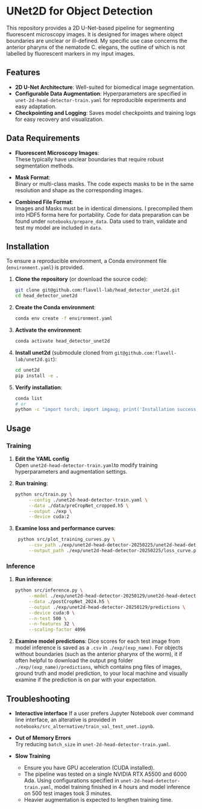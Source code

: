# UNet2D for Object Detection

This repository provides a 2D U-Net-based pipeline for segmenting fluorescent microscopy images. It is designed for images where object boundaries are unclear or ill-defined. My specific use case concerns the anterior pharynx of the nematode C. elegans, the outline of which is not labelled by fluorescent markers in my input images.


## Features
- **2D U-Net Architecture**: Well-suited for biomedical image segmentation.
- **Configurable Data Augmentation**: Hyperparameters are specified in `unet-2d-head-detector-train.yaml` for reproducible experiments and easy adaptation.
- **Checkpointing and Logging**: Saves model checkpoints and training logs for easy recovery and visualization.


## Data Requirements

- **Fluorescent Microscopy Images**:  
  These typically have unclear boundaries that require robust segmentation methods.

- **Mask Format**:  
  Binary or multi-class masks. The code expects masks to be in the same resolution and shape as the corresponding images.

- **Combined File Format**:  
  Images and Masks must be in identical dimensions. I precompiled them into HDF5 forma here for portability. Code for data preparation can be found under `notebooks/prepare_data`. Data used to train, validate and test my model are included in `data`.


## Installation

To ensure a reproducible environment, a Conda environment file (`environment.yaml`) is provided.

1. **Clone the repository** (or download the source code):
   ```bash
   git clone git@github.com:flavell-lab/head_detector_unet2d.git
   cd head_detector_unet2d
   ```

2. **Create the Conda environment**:
   ```bash
   conda env create -f environment.yaml
   ```

3. **Activate the environment**:
   ```bash
   conda activate head_detector_unet2d
   ```

4. **Install unet2d** (submodule cloned from `git@github.com:flavell-lab/unet2d.git`):
   ```bash
   cd unet2d
   pip install -e .
   ```

5. **Verify installation**:
   ```bash
   conda list
   # or
   python -c "import torch; import imgaug; print('Installation successful!')"
   ```

## Usage

### Training

1. **Edit the YAML config**  
   Open `unet2d-head-detector-train.yaml`to modify training hyperparameters and augmentation settings.

2. **Run training**:
   ```bash
   python src/train.py \
        --config ./unet2d-head-detector-train.yaml \
        --data ./data/preCropNet_cropped.h5 \
        --output ./exp \
        --device cuda:2
   ```
     
3. **Examine loss and performance curves**:
   ```bash
    python src/plot_training_curves.py \
        --csv_path ./exp/unet2d-head-detector-20250225/unet2d-head-detector-20250225.csv \
        --output_path ./exp/unet2d-head-detector-20250225/loss_curve.png
   ```   

### Inference

1. **Run inference**:
   ```bash
   python src/inference.py \
        --model ./exp/unet2d-head-detector-20250129/unet2d-head-detector-20250129_best.pt \
        --data ./postCropNet_2024.h5 \
        --output ./exp/unet2d-head-detector-20250129/predictions \
        --device cuda:0 \
        --n-test 500 \
        --n-features 32 \
        --scaling-factor 4096
   ```

2. **Examine model predictions**:
   Dice scores for each test image from model inference is saved as a `.csv` in `./exp/(exp_name)`. For objects without boundaries (such as the anterior pharynx of the worm), it if often helpful to download the output png folder `./exp/(exp_name)/predictions`, which contains png files of images, ground truth and model prediction, to your local machine and visually examine if the prediction is on par with your expectation.


## Troubleshooting
- **Interactive interface**
  If a user prefers Jupyter Notebook over command line interface, an alterative is provided in `notebooks/src_alternative/train_val_test_unet.ipynb`.
    
- **Out of Memory Errors**  
  Try reducing `batch_size` in `unet-2d-head-detector-train.yaml`.

- **Slow Training**  
  - Ensure you have GPU acceleration (CUDA installed).
  - The pipeline was tested on a single NVIDIA RTX A5500 and 6000 Ada. Using configurations specified in `unet-2d-head-detector-train.yaml`, model training finished in 4 hours and model inference on 500 test images took 3 minutes.
  - Heavier augmentation is expected to lengthen training time. 